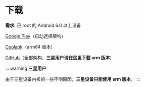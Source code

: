 # 下载

**需求:** 已 root 的 Android 6.0 以上设备

[Google Play](https://play.google.com/store/apps/details?id=moe.shizuku.redirectstorage)（自动选择架构）

[Coolapk](https://www.coolapk.com/apk/moe.shizuku.redirectstorage)（arm64 版本）

[GitHub](https://github.com/RikkaApps/StorageRedirect-assets/releases)（全部架构，**三星用户请在这里下载 arm 版本**）

::: warning
**三星用户**

由于三星设备内核的一些不明原因，**三星设备只能使用 arm 版本**。
:::